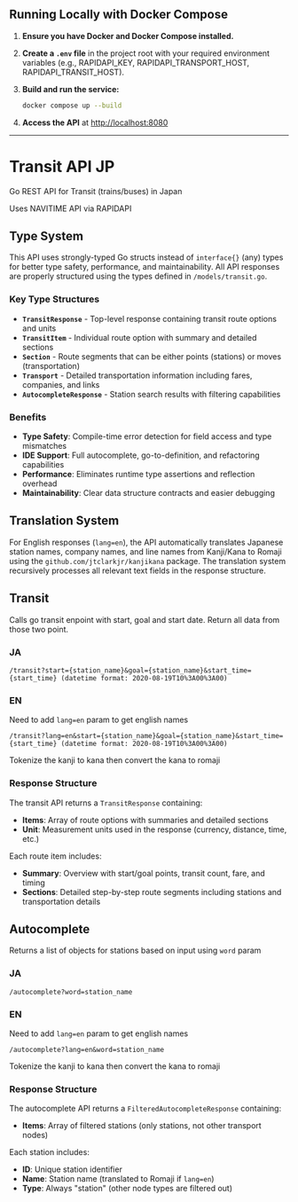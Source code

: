## Running Locally with Docker Compose

1. **Ensure you have Docker and Docker Compose installed.**

2. **Create a `.env` file** in the project root with your required environment variables (e.g., RAPIDAPI_KEY, RAPIDAPI_TRANSPORT_HOST, RAPIDAPI_TRANSIT_HOST).

3. **Build and run the service:**

   ```sh
   docker compose up --build
   ```

4. **Access the API** at [http://localhost:8080](http://localhost:8080)

---

# Transit API JP

Go REST API for Transit (trains/buses) in Japan

Uses NAVITIME API via RAPIDAPI

## Type System

This API uses strongly-typed Go structs instead of `interface{}` (any) types for better type safety, performance, and maintainability. All API responses are properly structured using the types defined in `/models/transit.go`.

### Key Type Structures

- **`TransitResponse`** - Top-level response containing transit route options and units
- **`TransitItem`** - Individual route option with summary and detailed sections
- **`Section`** - Route segments that can be either points (stations) or moves (transportation)
- **`Transport`** - Detailed transportation information including fares, companies, and links
- **`AutocompleteResponse`** - Station search results with filtering capabilities

### Benefits

- **Type Safety**: Compile-time error detection for field access and type mismatches
- **IDE Support**: Full autocomplete, go-to-definition, and refactoring capabilities
- **Performance**: Eliminates runtime type assertions and reflection overhead
- **Maintainability**: Clear data structure contracts and easier debugging

## Translation System

For English responses (`lang=en`), the API automatically translates Japanese station names, company names, and line names from Kanji/Kana to Romaji using the `github.com/jtclarkjr/kanjikana` package. The translation system recursively processes all relevant text fields in the response structure.

## Transit

Calls go transit enpoint with start, goal and start date. Return all data from those two point.

### JA

`/transit?start={station_name}&goal={station_name}&start_time={start_time} (datetime format: 2020-08-19T10%3A00%3A00)`

### EN

Need to add `lang=en` param to get english names

`/transit?lang=en&start={station_name}&goal={station_name}&start_time={start_time} (datetime format: 2020-08-19T10%3A00%3A00)`

Tokenize the kanji to kana then convert the kana to romaji

### Response Structure

The transit API returns a `TransitResponse` containing:

- **Items**: Array of route options with summaries and detailed sections
- **Unit**: Measurement units used in the response (currency, distance, time, etc.)

Each route item includes:

- **Summary**: Overview with start/goal points, transit count, fare, and timing
- **Sections**: Detailed step-by-step route segments including stations and transportation details

## Autocomplete

Returns a list of objects for stations based on input using `word` param

### JA

`/autocomplete?word=station_name`

### EN

Need to add `lang=en` param to get english names

`/autocomplete?lang=en&word=station_name`

Tokenize the kanji to kana then convert the kana to romaji

### Response Structure

The autocomplete API returns a `FilteredAutocompleteResponse` containing:

- **Items**: Array of filtered stations (only stations, not other transport nodes)

Each station includes:

- **ID**: Unique station identifier
- **Name**: Station name (translated to Romaji if `lang=en`)
- **Type**: Always "station" (other node types are filtered out)
